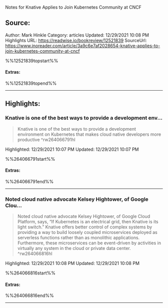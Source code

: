 Notes for Knative Applies to Join Kubernetes Community at CNCF

## Source:
Author: Mark Hinkle
Category: articles
Updated: 12/29/2021 10:08 PM
Highlights URL: https://readwise.io/bookreview/12521839
SourceUrl: https://www.inoreader.com/article/3a9c6e7af2028654-knative-applies-to-join-kubernetes-community-at-cncf

%%12521839topstart%%
#### Extras:

%%12521839topend%%


 
-----
 ## Highlights:

### Knative is one of the best ways to provide a development env...
>Knative is one of the best ways to provide a development environment on Kubernetes that makes cloud native developers more productive ^rw264066791hl


Highlighted: 12/29/2021 10:07 PM
Updated: 12/29/2021 10:07 PM

%%264066791start%%
#### Extras:

%%264066791end%%



------

### Noted cloud native advocate Kelsey Hightower, of Google Clou...
>Noted cloud native advocate Kelsey Hightower, of Google Cloud Platform, says, “If Kubernetes is an electrical grid, then Knative is its light switch.” Knative offers better control of complex systems by providing a way to build loosely coupled microservices deployed as serverless functions rather than as monolithic applications. Furthermore, these microservices can be event-driven by activities in virtually any system in the cloud or private data center. ^rw264066816hl


Highlighted: 12/29/2021 10:08 PM
Updated: 12/29/2021 10:08 PM

%%264066816start%%
#### Extras:

%%264066816end%%



------

